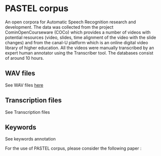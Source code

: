 # PASTEL corpus
An open corpora for Automatic Speech Recognition research and development.
The data was collected from the project CominOpenCourseware (COCo) which provides a number of videos with potential resources (video, slides, time alignment of the video with the slide changes) and from the canal-U platform which is an online digital video library of higher education.
All the videos were manually transcribed by an expert human annotator using the Transcriber tool.
The databases consist of around 10 hours.

## WAV files
See WAV files [here](https://cloud-ic2.univ-lemans.fr/s/nxbzMGXe2tcpjC3)

## Transcription files
See Transcription files 

## Keywords
See keywords annotation 


For the use of PASTEL corpus, please consider the following paper :
